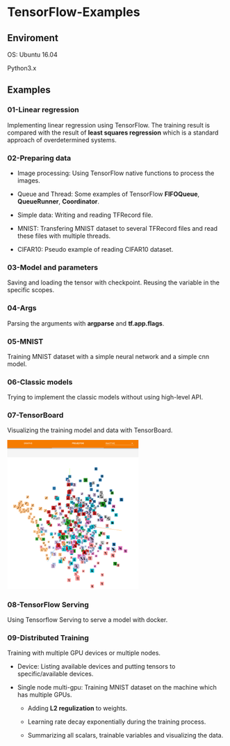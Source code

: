 # TensorFlow-Examples

## Enviroment

OS: Ubuntu 16.04

Python3.x

## Examples

### 01-Linear regression

Implementing linear regression using TensorFlow. The training result is compared with the result of **least squares regression** which is a standard approach of overdetermined systems.

### 02-Preparing data

- Image processing: Using TensorFlow native functions to process the images.

- Queue and Thread: Some examples of TensorFlow **FIFOQueue**, **QueueRunner**, **Coordinator**.

- Simple data: Writing and reading TFRecord file. 

- MNIST: Transfering MNIST dataset to several TFRecord files and read these files with multiple threads.

- CIFAR10: Pseudo example of reading CIFAR10 dataset.

### 03-Model and parameters

Saving and loading the tensor with checkpoint. Reusing the variable in the specific scopes.

### 04-Args

Parsing the arguments with **argparse** and **tf.app.flags**.

### 05-MNIST

Training MNIST dataset with a simple neural network and a simple cnn model.

### 06-Classic models

Trying to implement the classic models without using high-level API.

### 07-TensorBoard

Visualizing the training model and data with TensorBoard.

<img src="result/viz_mnist_pca.png" width="60%">

### 08-TensorFlow Serving

Using Tensorflow Serving to serve a model with docker.


### 09-Distributed Training

Training with multiple GPU devices or multiple nodes.

- Device: Listing available devices and putting tensors to specific/available devices.

- Single node multi-gpu: Training MNIST dataset on the machine which has multiple GPUs.
    
    - Adding **L2 regulization** to weights.

    - Learning rate decay exponentially during the training process.

    - Summarizing all scalars, trainable variables and visualizing the data.  